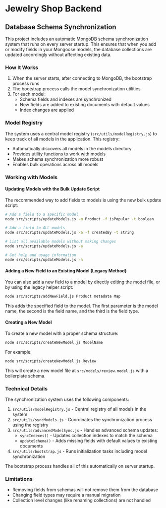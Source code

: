 # Jewelry Shop Backend

## Database Schema Synchronization

This project includes an automatic MongoDB schema synchronization system that runs on every server startup. This ensures that when you add or modify fields in your Mongoose models, the database collections are updated accordingly without affecting existing data.

### How It Works

1. When the server starts, after connecting to MongoDB, the bootstrap process runs
2. The bootstrap process calls the model synchronization utilities
3. For each model:
   - Schema fields and indexes are synchronized
   - New fields are added to existing documents with default values
   - Index changes are applied

### Model Registry

The system uses a central model registry (`src/utils/modelRegistry.js`) to keep track of all models in the application. This registry:

- Automatically discovers all models in the models directory
- Provides utility functions to work with models
- Makes schema synchronization more robust
- Enables bulk operations across all models

### Working with Models

#### Updating Models with the Bulk Update Script

The recommended way to add fields to models is using the new bulk update script:

```bash
# Add a field to a specific model
node src/scripts/updateModels.js -m Product -f isPopular -t boolean

# Add a field to ALL models
node src/scripts/updateModels.js -a -f createdBy -t string

# List all available models without making changes
node src/scripts/updateModels.js -a

# Get help and usage information
node src/scripts/updateModels.js -h
```

#### Adding a New Field to an Existing Model (Legacy Method)

You can also add a new field to a model by directly editing the model file, or by using the legacy helper script:

```bash
node src/scripts/addNewField.js Product metadata Map
```

This adds the specified field to the model. The first parameter is the model name, the second is the field name, and the third is the field type.

#### Creating a New Model

To create a new model with a proper schema structure:

```bash
node src/scripts/createNewModel.js ModelName
```

For example:
```bash
node src/scripts/createNewModel.js Review
```

This will create a new model file at `src/models/review.model.js` with a boilerplate schema.

### Technical Details

The synchronization system uses the following components:

1. `src/utils/modelRegistry.js` - Central registry of all models in the system
2. `src/utils/syncModels.js` - Coordinates the synchronization process using the registry
3. `src/utils/advancedModelSync.js` - Handles advanced schema updates:
   - `syncIndexes()` - Updates collection indexes to match the schema
   - `updateSchema()` - Adds missing fields with default values to existing documents
4. `src/utils/bootstrap.js` - Runs initialization tasks including model synchronization

The bootstrap process handles all of this automatically on server startup.

### Limitations

- Removing fields from schemas will not remove them from the database
- Changing field types may require a manual migration
- Collection level changes (like renaming collections) are not handled 

